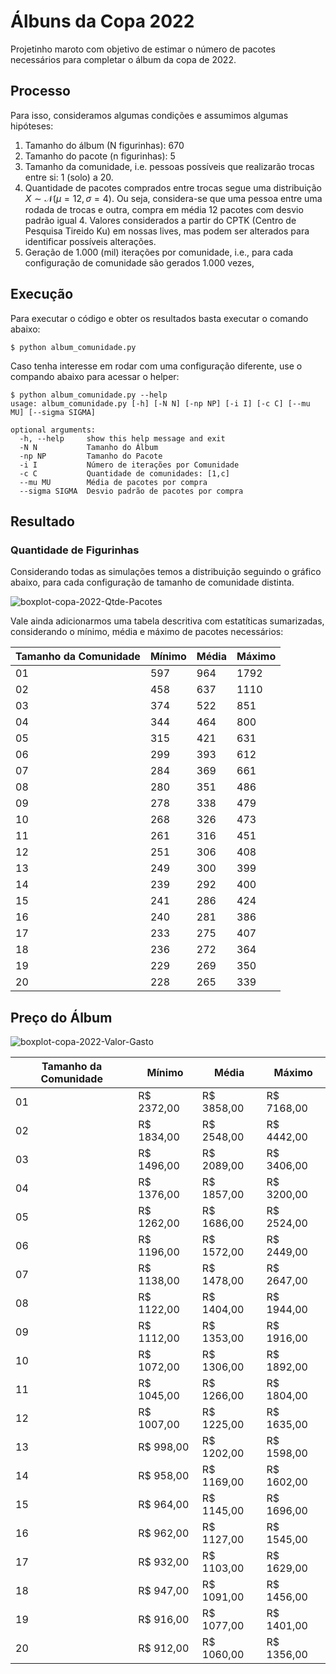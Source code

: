 # Álbuns da Copa 2022

Projetinho maroto com objetivo de estimar o número de pacotes necessários para completar o álbum da copa de 2022.

## Processo

Para isso, consideramos algumas condições e assumimos algumas hipóteses:

1. Tamanho do álbum (N figurinhas): 670
2. Tamanho do pacote (n figurinhas): 5
3. Tamanho da comunidade, i.e. pessoas possíveis que realizarão trocas entre si: 1 (solo) a 20.
4. Quantidade de pacotes comprados entre trocas segue uma distribuição $X \sim \mathcal{N}(\mu = 12, \sigma = 4)$. Ou seja, considera-se que uma pessoa entre uma rodada de trocas e outra, compra em média 12 pacotes com desvio padrão igual 4. Valores considerados a partir do CPTK (Centro de Pesquisa Tireido Ku) em nossas lives, mas podem ser alterados para identificar possíveis alterações.
5. Geração de 1.000 (mil) iterações por comunidade, i.e., para cada configuração de comunidade são gerados 1.000 vezes, 

## Execução

Para executar o código e obter os resultados basta executar o comando abaixo:

```console
$ python album_comunidade.py
```

Caso tenha interesse em rodar com uma configuração diferente, use o compando abaixo para acessar o helper:

```console
$ python album_comunidade.py --help
usage: album_comunidade.py [-h] [-N N] [-np NP] [-i I] [-c C] [--mu MU] [--sigma SIGMA]

optional arguments:
  -h, --help     show this help message and exit
  -N N           Tamanho do Álbum
  -np NP         Tamanho do Pacote
  -i I           Número de iterações por Comunidade
  -c C           Quantidade de comunidades: [1,c]
  --mu MU        Média de pacotes por compra
  --sigma SIGMA  Desvio padrão de pacotes por compra

```

## Resultado

### Quantidade de Figurinhas

Considerando todas as simulações temos a distribuição seguindo o gráfico abaixo, para cada configuração de tamanho de comunidade distinta.

<img src="https://i.ibb.co/7yL4f1r/boxplot-copa-2022-Qtde-Pacotes.png" alt="boxplot-copa-2022-Qtde-Pacotes">

Vale ainda adicionarmos uma tabela descritiva com estatíticas sumarizadas, considerando o mínimo, média e máximo de pacotes necessários:

|Tamanho da Comunidade|Mínimo|Média|Máximo|
|---|---|---|---|
|01 | 597 | 964 | 1792 |
|02 | 458 | 637 | 1110 |
|03 | 374 | 522 | 851 |
|04 | 344 | 464 | 800 |
|05 | 315 | 421 | 631 |
|06 | 299 | 393 | 612 |
|07 | 284 | 369 | 661 |
|08 | 280 | 351 | 486 |
|09 | 278 | 338 | 479 |
|10 | 268 | 326 | 473 |
|11 | 261 | 316 | 451 |
|12 | 251 | 306 | 408 |
|13 | 249 | 300 | 399 |
|14 | 239 | 292 | 400 |
|15 | 241 | 286 | 424 |
|16 | 240 | 281 | 386 |
|17 | 233 | 275 | 407 |
|18 | 236 | 272 | 364 |
|19 | 229 | 269 | 350 |
|20 | 228 | 265 | 339 |

## Preço do Álbum


<img src="https://i.ibb.co/CMz3y0G/boxplot-copa-2022-Valor-Gasto.png" alt="boxplot-copa-2022-Valor-Gasto">


|Tamanho da Comunidade|Mínimo|Média|Máximo|
|---|---|---|---|
01|R$ 2372,00| R$ 3858,00| R$ 7168,00|
02|R$ 1834,00| R$ 2548,00| R$ 4442,00|
03|R$ 1496,00| R$ 2089,00| R$ 3406,00|
04|R$ 1376,00| R$ 1857,00| R$ 3200,00|
05|R$ 1262,00| R$ 1686,00| R$ 2524,00|
06|R$ 1196,00| R$ 1572,00| R$ 2449,00|
07|R$ 1138,00| R$ 1478,00| R$ 2647,00|
08|R$ 1122,00| R$ 1404,00| R$ 1944,00|
09|R$ 1112,00| R$ 1353,00| R$ 1916,00|
10|R$ 1072,00| R$ 1306,00| R$ 1892,00|
11|R$ 1045,00| R$ 1266,00| R$ 1804,00|
12|R$ 1007,00| R$ 1225,00| R$ 1635,00|
13|R$ 998,00| R$ 1202,00| R$ 1598,00|
14|R$ 958,00| R$ 1169,00| R$ 1602,00|
15|R$ 964,00| R$ 1145,00| R$ 1696,00|
16|R$ 962,00| R$ 1127,00| R$ 1545,00|
17|R$ 932,00| R$ 1103,00| R$ 1629,00|
18|R$ 947,00| R$ 1091,00| R$ 1456,00|
19|R$ 916,00| R$ 1077,00| R$ 1401,00|
20|R$ 912,00| R$ 1060,00| R$ 1356,00|